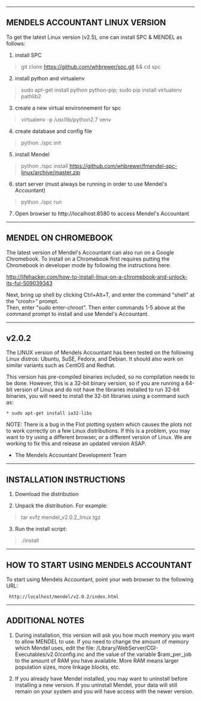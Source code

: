 --------------------------------------------------------------------------
MENDELS ACCOUNTANT LINUX VERSION
--------------------------------------------------------------------------

To get the latest Linux version (v2.5), one can install SPC & MENDEL as follows:

1. install SPC
> git clone https://github.com/whbrewer/spc.git && cd spc

2. install python and virtualenv
> sudo apt-get install python python-pip; sudo pip install virtualenv pathlib2

3. create a new virtual environnement for spc
> virtualenv -p /usr/lib/python2.7 venv

4. create database and config file
> python ./spc init 

5. install Mendel
> python ./spc install https://github.com/whbrewer/fmendel-spc-linux/archive/master.zip

6. start server (must always be running in order to use Mendel's Accountant)
> python ./spc run 

7. Open browser to http://localhost:8580 to access Mendel's Accountant

--------------------
MENDEL ON CHROMEBOOK
--------------------

The latest version of Mendel's Accountant can also run on a Google Chromebook.  To 
install on a Chromebook first requires putting the Chromebook in developer mode by
following the instructions here:

http://lifehacker.com/how-to-install-linux-on-a-chromebook-and-unlock-its-ful-509039343

Next, bring up shell by clicking Ctrl+Alt+T, and enter the command "shell" at the "crosh>" prompt.  
Then, enter "sudo enter-chroot".  Then enter commands 1-5 above at the command prompt
to install and use Mendel's Accountant.

-------
v2.0.2
-------

The LINUX version of Mendels Accountant has been tested on the following
Linux distros: Ubuntu, SuSE, Fedora, and Debian. It should also work on
similar variants such as CentOS and Redhat.

This version has pre-compiled binaries included, so no compilation needs
to be done.  However, this is a 32-bit binary version, so if you are 
running a 64-bit version of Linux and do not have the libraries installed 
to run 32-bit binaries, you will need to install the 32-bit libraries 
using a command such as:

    * sudo apt-get install ia32-libs

NOTE: There is a bug in the Flot plotting system which causes the plots
not to work correctly on a few Linux distributions.  If this is a problem, 
you may want to try using a different browser, or a different version of 
Linux.  We are working to fix this and release an updated version ASAP.

- The Mendels Accountant Development Team

---------------------------------------------------------------------------
INSTALLATION INSTRUCTIONS
---------------------------------------------------------------------------

  1. Download the distribution

  2. Unpack the distribution. For example:

> tar xvfz mendel_v2.0.2_linux.tgz 

  3. Run the install script:
 
> ./install

---------------------------------------------------------------------------
HOW TO START USING MENDELS ACCOUNTANT
---------------------------------------------------------------------------

  To start using Mendels Accountant, point your web browser to the 
  following URL:

     http://localhost/mendel/v2.0.2/index.html

---------------------------------------------------------------------------
ADDITIONAL NOTES
---------------------------------------------------------------------------

1. During installation, this version will ask you how much memory
you want to allow MENDEL to use. If you need to change the amount
of memory which Mendel uses, edit the file:
/Library/WebServer/CGI-Executables/v2.0/config.inc
and the value of the variable $ram_per_job to the amount of RAM you
have available.  More RAM means larger population sizes, more linkage
blocks, etc.

2. If you already have Mendel installed, you may want to uninstall
before installing a new version.  If you uninstall Mendel, your
data will still remain on your system and you will have access
with the newer version.
